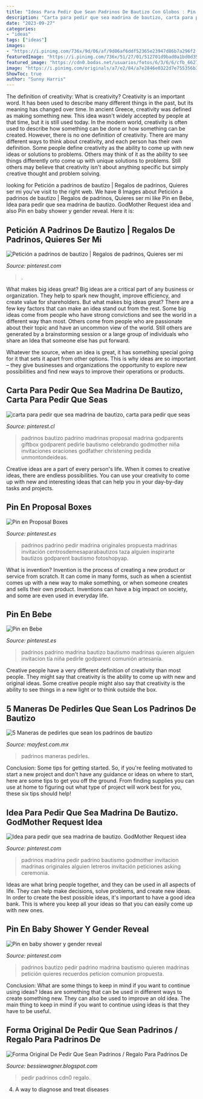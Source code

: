 ```yaml
---
title: "Ideas Para Pedir Que Sean Padrinos De Bautizo Con Globos : Pin En Bebe"
description: "Carta para pedir que sea madrina de bautizo, carta para pedir que seas"
date: "2023-09-27"
categories:
- "ideas"
tags: ["ideas"]
images:
- "https://i.pinimg.com/736x/9d/06/af/9d06af6ddf52365e23947d86b7a296f2--godmother-request-ideas-bautizo.jpg"
featuredImage: "https://i.pinimg.com/736x/51/27/01/512701d9bad0a1bd0d35be736bbeeda0.jpg"
featured_image: "https://cdn0.bodas.net/usuarios/fotos/6/3/6/6/cfb_662751.jpg"
image: "https://i.pinimg.com/originals/a7/e2/84/a7e2846e0322d7e755356b3fcd0fd5d5.jpg"
ShowToc: true
author: "Sunny Harris"
---
```



The definition of creativity: What is creativity?
Creativity is an important word. It has been used to describe many different things in the past, but its meaning has changed over time. In ancient Greece, creativity was defined as making something new. This idea wasn't widely accepted by people at that time, but it is still used today. In the modern world, creativity is often used to describe how something can be done or how something can be created. However, there is no one definition of creativity. There are many different ways to think about creativity, and each person has their own definition. Some people define creativity as the ability to come up with new ideas or solutions to problems. Others may think of it as the ability to see things differently orto come up with unique solutions to problems. Still others may believe that creativity isn't about anything specific but simply creative thought and problem solving.

	

		
looking for Petición a padrinos de bautizo | Regalos de padrinos, Quieres ser mi you've visit to the right web. We have 8 Images about Petición a padrinos de bautizo | Regalos de padrinos, Quieres ser mi like Pin en Bebe, Idea para pedir que sea madrina de bautizo. GodMother Request idea and also Pin en baby shower y gender reveal. Here it is:
		
    
## Petición A Padrinos De Bautizo | Regalos De Padrinos, Quieres Ser Mi

<img loading=lazy src="https://i.pinimg.com/originals/a7/e2/84/a7e2846e0322d7e755356b3fcd0fd5d5.jpg" onerror="this.onerror=null;this.src='https://tse2.mm.bing.net/th?id=OIP.4Bubk8ygCziA-ho-_r_T_QHaFj&amp;pid=15.1';" alt="Petición a padrinos de bautizo | Regalos de padrinos, Quieres ser mi">

_Source: pinterest.com_

>. 

	

What makes big ideas great?
Big ideas are a critical part of any business or organization. They help to spark new thought, improve efficiency, and create value for shareholders. But what makes big ideas great? There are a few key factors that can make an idea stand out from the rest.
Some big ideas come from people who have strong convictions and see the world in a different way than most. Others come from people who are passionate about their topic and have an uncommon view of the world. Still others are generated by a brainstorming session or a large group of individuals who share an Idea that someone else has put forward.

Whatever the source, when an idea is great, it has something special going for it that sets it apart from other options. This is why ideas are so important – they give businesses and organizations the opportunity to explore new possibilities and find new ways to improve their operations or products.

    
## Carta Para Pedir Que Sea Madrina De Bautizo, Carta Para Pedir Que Seas

<img loading=lazy src="https://i.pinimg.com/736x/51/27/01/512701d9bad0a1bd0d35be736bbeeda0.jpg" onerror="this.onerror=null;this.src='https://tse4.mm.bing.net/th?id=OIP.iBsWE-HJWhMnxFKbQ_KjgwHaJ2&amp;pid=15.1';" alt="carta para pedir que sea madrina de bautizo, carta para pedir que seas">

_Source: pinterest.cl_

>padrinos bautizo padrino madrinas proposal madrina godparents giftbox godparent pedirle bautismo celebrando godmother niña invitaciones oraciones godfather christening pedida unmontondeideas. 

	

Creative ideas are a part of every person's life. When it comes to creative ideas, there are endless possibilities. You can use your creativity to come up with new and interesting ideas that can help you in your day-by-day tasks and projects. 

    
## Pin En Proposal Boxes

<img loading=lazy src="https://i.pinimg.com/originals/ed/7c/fd/ed7cfdf89168975908b4553d01557b40.jpg" onerror="this.onerror=null;this.src='https://tse3.mm.bing.net/th?id=OIP.99EUDlMbOLc_NEGHu3RQzQHaFG&amp;pid=15.1';" alt="Pin en Proposal Boxes">

_Source: pinterest.es_

>padrinos padrino pedir madrina originales propuesta madrinas invitación centrosdemesaparabautizos taza alguien inspirarte bautizos godparent bautismo fotoshopyap. 

	

What is invention?
Invention is the process of creating a new product or service from scratch. It can come in many forms, such as when a scientist comes up with a new way to make something, or when someone creates and sells their own product. Inventions can have a big impact on society, and some are even used in everyday life.

    
## Pin En Bebe

<img loading=lazy src="https://i.pinimg.com/736x/35/c2/8d/35c28dadb637831e535e9041909ae187.jpg" onerror="this.onerror=null;this.src='https://tse4.mm.bing.net/th?id=OIP.3ScQyddwGPD-MWGXzqdqZAHaJ3&amp;pid=15.1';" alt="Pin en Bebe">

_Source: pinterest.es_

>padrinos padrino madrina bautizo bautismo madrinas quieren alguien invitacion tía niña pedirle godparent comunión artesanía. 

	

Creative people have a very different definition of creativity than most people. They might say that creativity is the ability to come up with new and original ideas. Some creative people might also say that creativity is the ability to see things in a new light or to think outside the box.

    
## 5 Maneras De Pedirles Que Sean Los Padrinos De Bautizo

<img loading=lazy src="https://1.bp.blogspot.com/-xGEhaWD9bHE/XQaaOXEIUUI/AAAAAAAADRU/u5UrzVj3GC87u3Idb3YM09NbUD38Wu94gCLcBGAs/s1600/9.jpg" onerror="this.onerror=null;this.src='https://tse1.mm.bing.net/th?id=OIP.5dMs9E64IB8jJlKMb9jpsgHaHa&amp;pid=15.1';" alt="5 Maneras de pedirles que sean los padrinos de bautizo">

_Source: mayfest.com.mx_

>padrinos maneras pedirles. 

	

Conclusion: Some tips for getting started.
So, if you're feeling motivated to start a new project and don't have any guidance or ideas on where to start, here are some tips to get you off the ground. From finding supplies you can use at home to figuring out what type of project will work best for you, these six tips should help!

    
## Idea Para Pedir Que Sea Madrina De Bautizo. GodMother Request Idea

<img loading=lazy src="https://i.pinimg.com/736x/9d/06/af/9d06af6ddf52365e23947d86b7a296f2--godmother-request-ideas-bautizo.jpg" onerror="this.onerror=null;this.src='https://tse3.mm.bing.net/th?id=OIP.7pZRjTkIvFcSTW9jAZZuXgHaEy&amp;pid=15.1';" alt="Idea para pedir que sea madrina de bautizo. GodMother Request idea">

_Source: pinterest.com_

>padrinos madrina pedir padrino bautismo godmother invitacion madrinas originales alguien letreros invitación peticiones asking ceremonia. 

	

Ideas are what bring people together, and they can be used in all aspects of life. They can help make decisions, solve problems, and create new ideas. In order to create the best possible ideas, it's important to have a good idea bank. This is where you keep all your ideas so that you can easily come up with new ones.

    
## Pin En Baby Shower Y Gender Reveal

<img loading=lazy src="https://i.pinimg.com/736x/99/0f/54/990f54aee7a947c5918a758d93a4ba24.jpg" onerror="this.onerror=null;this.src='https://tse4.mm.bing.net/th?id=OIP.LhYSxck728c-NXxfPSpp9AHaJ4&amp;pid=15.1';" alt="Pin en baby shower y gender reveal">

_Source: pinterest.com_

>padrinos bautizo pedir padrino madrina bautismo quieren madrinas petición quieres recuerdos peticion comunion propuesta. 

	

Conclusion: What are some things to keep in mind if you want to continue using ideas?
Ideas are something that can be used in different ways to create something new. They can also be used to improve an old idea. The main thing to keep in mind if you want to continue using ideas is that they have to be useful.

    
## Forma Original De Pedir Que Sean Padrinos / Regalo Para Padrinos De

<img loading=lazy src="https://cdn0.bodas.net/usuarios/fotos/6/3/6/6/cfb_662751.jpg" onerror="this.onerror=null;this.src='https://tse4.mm.bing.net/th?id=OIP.MMAG024WAcsKce8oHZDwfwHaJ4&amp;pid=15.1';" alt="Forma Original De Pedir Que Sean Padrinos / Regalo Para Padrinos De">

_Source: bessiewagner.blogspot.com_

>pedir padrinos cdn0 regalo. 

	

4. A way to diagnose and treat diseases 

